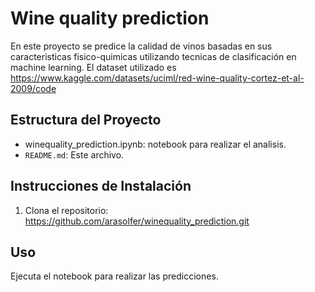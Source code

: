 # Wine quality prediction

En este proyecto se predice la calidad de vinos basadas en sus caracteristicas fisico-quimicas utilizando tecnicas de clasificación en machine learning.
El dataset utilizado es https://www.kaggle.com/datasets/uciml/red-wine-quality-cortez-et-al-2009/code

## Estructura del Proyecto

- winequality_prediction.ipynb: notebook para realizar el analisis.
- `README.md`: Este archivo.

## Instrucciones de Instalación

1. Clona el repositorio: https://github.com/arasolfer/winequality_prediction.git

## Uso

Ejecuta el notebook para realizar las predicciones.
